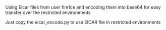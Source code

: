 Using Eicar files from user fire1ce and encoding them into base64 for easy transfer over the restricted environments 

Just copy the eicar_encode.py to use EICAR file in restricted environments 

